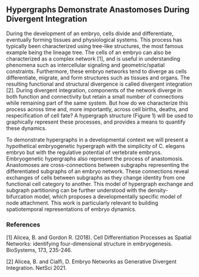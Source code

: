 ## Hypergraphs Demonstrate Anastomoses During Divergent Integration

During the development of an embryo, cells divide and differentiate, eventually forming tissues and physiological systems. This process has typically been characterized using tree-like structures, the most famous example being the lineage tree. The cells of an embryo can also be characterized as a complex network [1], and is useful in understanding phenomena such as intercellular signaling and geometric/spatial constraints. Furthermore, these embryo networks tend to diverge as cells differentiate, migrate, and form structures such as tissues and organs. The resulting functional and structural divergence is called divergent integration [2]. During divergent integration, components of the network diverge in both function and connectivity but retain a small number of connections while remaining part of the same system. But how do we characterize this process across time and, more importantly, across cell births, deaths, and respecification of cell fate? A hypergraph structure (Figure 1) will be used to graphically represent these processes, and provides a means to quantify these dynamics. 

To demonstrate hypergraphs in a developmental context we will present a hypothetical embryogenetic hypergraph with the simplicity of C. elegans embryo but with the regulative potential of vertebrate embryos. Embryogenetic hypergraphs also represent the process of anastomosis. Anastomoses are cross-connections between subgraphs representing the differentiated subgraphs of an embryo network. These connections reveal exchanges of cells between subgraphs as they change identity from one functional cell category to another. This model of hypergraph exchange and subgraph partitioning can be further understood with the density-bifurcation model, which proposes a developmentally specific model of node attachment. This work is particularly relevant to building spatiotemporal representations of embryo dynamics.     

### References
[1] Alicea, B. and Gordon R. (2018). Cell Differentiation Processes as Spatial Networks: identifying four-dimensional structure in embryogenesis. BioSystems, 173, 235-246.  

[2] Alicea, B. and Cialfi, D. Embryo Networks as Generative Divergent Integration. NetSci 2021.


